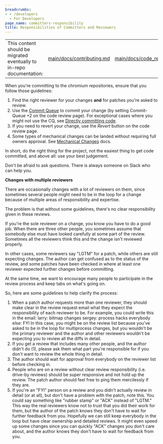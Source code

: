 ```yaml
---
breadcrumbs:
- - /developers
  - For Developers
page_name: committers-responsibility
title: Responsibilities of Committers and Reviewers
---
```


<table>
<tr>
<td>This content should be migrated eventually to in-repo documentation:</td>
<td><a href="https://chromium.googlesource.com/chromium/src/+/main/docs/contributing.md">main/docs/contributing.md</a></td>
<td><a href="https://chromium.googlesource.com/chromium/src/+/main/docs/code_reviews.md">main/docs/code_reviews.md</a></td>
</tr>
</table>

When you're committing to the chromium repositories, ensure that you follow
those guidelines:

1.  Find the right reviewer for your changes **and** for patches you're
            asked to review.
2.  Use the [Commit
            Queue](https://chromium.googlesource.com/chromium/src/+/HEAD/docs/infra/cq.md)
            to commit your change (by setting Commit-Queue +2 on the code review
            page). For exceptional cases where you might not use the CQ, see
            [Directly committing
            code](/developers/contributing-code/direct-commit).
3.  If you need to revert your change, use the *Revert* button on the
            code review page.
4.  Some types of mechanical changes can be landed without requiring
            full owners approval. See [Mechanical
            Changes](https://chromium.googlesource.com/chromium/src/+/refs/heads/main/docs/code_reviews.md#mechanical-changes)
            docs.

In short, do the right thing for the project, not the easiest thing to get code
committed, and above all: use your best judgement.

Don't be afraid to ask questions. There is always someone on Slack who can help
you.

**Changes with multiple reviewers**

There are occasionally changes with a lot of reviewers on them, since sometimes
several people might need to be in the loop for a change because of multiple
areas of responsibility and expertise.

The problem is that without some guidelines, there's no clear responsibility
given in these reviews.

If you're the sole reviewer on a change, you know you have to do a good job.
When there are three other people, you sometimes assume that somebody else must
have looked carefully at some part of the review. Sometimes all the reviewers
think this and the change isn't reviewed properly.

In other cases, some reviewers say "LGTM" for a patch, while others are still
expecting changes. The author can get confused as to the status of the review,
and some patches have been checked in where at least one reviewer expected
further changes before committing.

At the same time, we want to encourage many people to participate in the review
process and keep tabs on what's going on.

So, here are some guidelines to help clarify the process:

1.  When a patch author requests more than one reviewer, they should
            make clear in the review request email what they expect the
            responsibility of each reviewer to be. For example, you could write
            this in the email:
    larry: bitmap changes
    sergey: process hacks
    everybody else: FYI
    In this case, you might be on the review list because you've asked to be in
    the loop for multiprocess changes, but you wouldn't be the primary reviewer
    and the author and other reviewers wouldn't be expecting you to review all
    the diffs in detail.
2.  If you get a review that includes many other people, and the author
            didn't do (1), please ask them what part you're responsible for if
            you don't want to review the whole thing in detail.
3.  The author should wait for approval from everybody on the reviewer
            list before checking in.
4.  People who are on a review without clear review responsibility (i.e.
            drive-by reviews) should be super responsive and not hold up the
            review. The patch author should feel free to ping them mercilessly
            if they are.
5.  If you're an "FYI" person on a review and you didn't actually review
            in detail (or at all), but don't have a problem with the patch, note
            this. You could say something like "rubber stamp" or "ACK" instead
            of "LGTM." This way the real reviewers know not to trust that you
            did their work for them, but the author of the patch knows they
            don't have to wait for further feedback from you. Hopefully we can
            still keep everybody in the loop but have clear ownership and
            detailed reviews. It might even speed up some changes since you can
            quickly "ACK" changes you don't care about, and the author knows
            they don't have to wait for feedback from you.